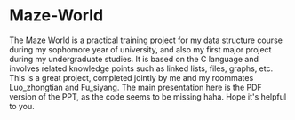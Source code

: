 # Maze-World

The Maze World is a practical training project for my data structure course during my sophomore year of university, and also my first major project during my undergraduate studies. 
It is based on the C language and involves related knowledge points such as linked lists, files, graphs, etc. This is a great project, completed jointly by me and my roommates Luo_zhongtian and Fu_siyang. 
The main presentation here is the PDF version of the PPT, as the code seems to be missing haha. Hope it's helpful to you.

